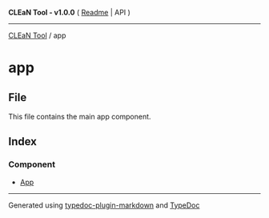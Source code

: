 **CLEaN Tool - v1.0.0** ( [Readme](../README.md) \| API )

***

[CLEaN Tool](../modules.md) / app

# app

## File

This file contains the main app component.

## Index

### Component

- [App](functions/App.md)

***

Generated using [typedoc-plugin-markdown](https://www.npmjs.com/package/typedoc-plugin-markdown) and [TypeDoc](https://typedoc.org/)
